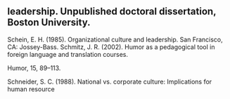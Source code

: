 ## leadership. Unpublished doctoral dissertation, Boston University.

Schein, E. H. (1985). Organizational culture and leadership. San Francisco, CA: Jossey-Bass. Schmitz, J. R. (2002). Humor as a pedagogical tool in foreign language and translation courses.

Humor, 15, 89–113.

Schneider, S. C. (1988). National vs. corporate culture: Implications for human resource
